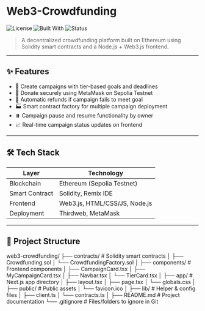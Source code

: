 # Web3-Crowdfunding

![License](https://img.shields.io/badge/license-MIT-blue.svg)
![Built With](https://img.shields.io/badge/Built%20With-Solidity%20|%20Web3.js%20|%20Node.js-green)
![Status](https://img.shields.io/badge/Project-Active-brightgreen)

> A decentralized crowdfunding platform built on Ethereum using Solidity smart contracts and a Node.js + Web3.js frontend.

---

## ✨ Features

- 🎯 Create campaigns with tier-based goals and deadlines
- 🔐 Donate securely using MetaMask on Sepolia Testnet
- 💸 Automatic refunds if campaign fails to meet goal
- 🏭 Smart contract factory for multiple campaign deployment
- ⏸️ Campaign pause and resume functionality by owner
- 📈 Real-time campaign status updates on frontend

---

## 🛠 Tech Stack

| Layer        | Technology                           |
|--------------|---------------------------------------|
| Blockchain   | Ethereum (Sepolia Testnet)            |
| Smart Contract | Solidity, Remix IDE                 |
| Frontend     | Web3.js, HTML/CSS/JS, Node.js         |
| Deployment   | Thirdweb, MetaMask                    |

---

## 📁 Project Structure

web3-crowdfunding/
├── contracts/                      # Solidity smart contracts
│   ├── Crowdfunding.sol
│   └── CrowdfundingFactory.sol
│
├── components/                    # Frontend components
│   ├── CampaignCard.tsx
│   ├── MyCampaignCard.tsx
│   ├── Navbar.tsx
│   └── TierCard.tsx
│
├── app/                           # Next.js app directory
│   ├── layout.tsx
│   ├── page.tsx
│   └── globals.css
│
├── public/                        # Public assets
│   └── favicon.ico
│
├── lib/                           # Helper & config files
│   ├── client.ts
│   └── contracts.ts
│
├── README.md                      # Project documentation
└── .gitignore                     # Files/folders to ignore in Git


